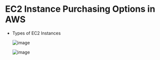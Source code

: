 # EC2 Instance Purchasing Options in AWS
- Types of EC2 Instances

  ![image](https://github.com/user-attachments/assets/d5cd1b8f-53a8-4c2d-98b4-108976b0d0eb)

  ![image](https://github.com/user-attachments/assets/f0b5e1ca-9e01-469a-9e88-4f0e565de851)


